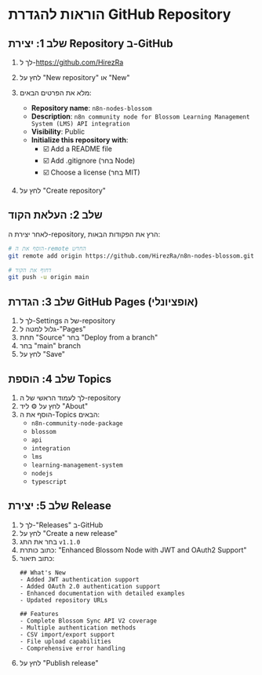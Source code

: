 # הוראות להגדרת GitHub Repository

## שלב 1: יצירת Repository ב-GitHub

1. לך ל-https://github.com/HirezRa
2. לחץ על "New repository" או "New"
3. מלא את הפרטים הבאים:
   - **Repository name**: `n8n-nodes-blossom`
   - **Description**: `n8n community node for Blossom Learning Management System (LMS) API integration`
   - **Visibility**: Public
   - **Initialize this repository with**: 
     - ☑️ Add a README file
     - ☑️ Add .gitignore (בחר Node)
     - ☑️ Choose a license (בחר MIT)

4. לחץ על "Create repository"

## שלב 2: העלאת הקוד

לאחר יצירת ה-repository, הרץ את הפקודות הבאות:

```bash
# הוסף את ה-remote החדש
git remote add origin https://github.com/HirezRa/n8n-nodes-blossom.git

# דחוף את הקוד
git push -u origin main
```

## שלב 3: הגדרת GitHub Pages (אופציונלי)

1. לך ל-Settings של ה-repository
2. גלול למטה ל-"Pages"
3. תחת "Source" בחר "Deploy from a branch"
4. בחר "main" branch
5. לחץ על "Save"

## שלב 4: הוספת Topics

1. לך לעמוד הראשי של ה-repository
2. לחץ על ⚙️ ליד "About"
3. הוסף את ה-Topics הבאים:
   - `n8n-community-node-package`
   - `blossom`
   - `api`
   - `integration`
   - `lms`
   - `learning-management-system`
   - `nodejs`
   - `typescript`

## שלב 5: יצירת Release

1. לך ל-"Releases" ב-GitHub
2. לחץ על "Create a new release"
3. בחר את התג `v1.1.0`
4. כתוב כותרת: "Enhanced Blossom Node with JWT and OAuth2 Support"
5. כתוב תיאור:
   ```
   ## What's New
   - Added JWT authentication support
   - Added OAuth 2.0 authentication support
   - Enhanced documentation with detailed examples
   - Updated repository URLs
   
   ## Features
   - Complete Blossom Sync API V2 coverage
   - Multiple authentication methods
   - CSV import/export support
   - File upload capabilities
   - Comprehensive error handling
   ```
6. לחץ על "Publish release"
